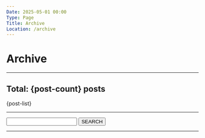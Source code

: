 ```yaml
---
Date: 2025-05-01 00:00
Type: Page
Title: Archive
Location: /archive
---
```


# Archive

---

## Total: {post-count} posts

{post-list}

---

<form action="/" method="get" class="search">
<label for="search"></label>
<input type="text" name="search">
<button type="submit">SEARCH</button>
</form>

---

